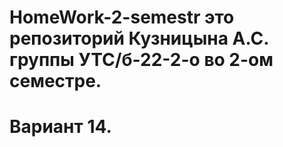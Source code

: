 # HomeWork-2-semestr это репозиторий Кузницына А.С. группы УТС/б-22-2-о во 2-ом семестре. 
# Вариант 14.
